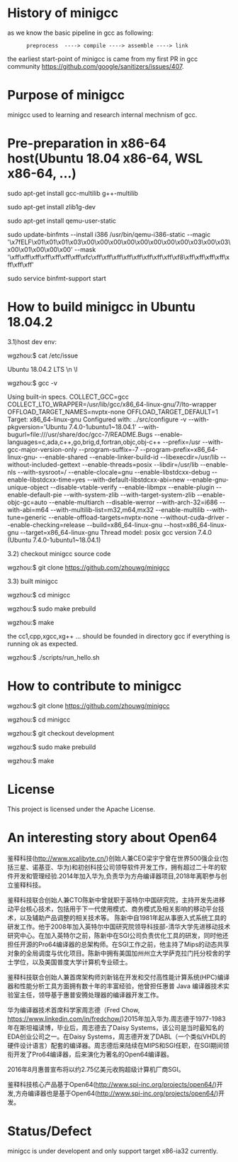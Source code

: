 # History of minigcc

   as we know the basic pipeline in gcc as following:
          
          preprocess  ----> compile ----> assemble ----> link

   the earliest start-point of minigcc is came from my first PR in gcc community https://github.com/google/sanitizers/issues/407.
   
  
# Purpose of minigcc

   minigcc used to learning and research internal mechnism of gcc.

# Pre-preparation  in x86-64 host(Ubuntu 18.04 x86-64, WSL x86-64, ...)
sudo apt-get install gcc-multilib g++-multilib 

sudo apt-get install zlib1g-dev

sudo apt-get install qemu-user-static

sudo update-binfmts --install i386 /usr/bin/qemu-i386-static --magic '\x7fELF\x01\x01\x01\x03\x00\x00\x00\x00\x00\x00\x00\x00\x03\x00\x03\x00\x01\x00\x00\x00' --mask '\xff\xff\xff\xff\xff\xff\xff\xfc\xff\xff\xff\xff\xff\xff\xff\xff\xf8\xff\xff\xff\xff\xff\xff\xff'

sudo service binfmt-support start

# How to build minigcc in Ubuntu 18.04.2

3.1)host dev env:

wgzhou:$ cat /etc/issue

Ubuntu 18.04.2 LTS \n \l

wgzhou:$ gcc -v

Using built-in specs.
COLLECT_GCC=gcc
COLLECT_LTO_WRAPPER=/usr/lib/gcc/x86_64-linux-gnu/7/lto-wrapper
OFFLOAD_TARGET_NAMES=nvptx-none
OFFLOAD_TARGET_DEFAULT=1
Target: x86_64-linux-gnu
Configured with: ../src/configure -v --with-pkgversion='Ubuntu 7.4.0-1ubuntu1~18.04.1' --with-bugurl=file:///usr/share/doc/gcc-7/README.Bugs --enable-languages=c,ada,c++,go,brig,d,fortran,objc,obj-c++ --prefix=/usr --with-gcc-major-version-only --program-suffix=-7 --program-prefix=x86_64-linux-gnu- --enable-shared --enable-linker-build-id --libexecdir=/usr/lib --without-included-gettext --enable-threads=posix --libdir=/usr/lib --enable-nls --with-sysroot=/ --enable-clocale=gnu --enable-libstdcxx-debug --enable-libstdcxx-time=yes --with-default-libstdcxx-abi=new --enable-gnu-unique-object --disable-vtable-verify --enable-libmpx --enable-plugin --enable-default-pie --with-system-zlib --with-target-system-zlib --enable-objc-gc=auto --enable-multiarch --disable-werror --with-arch-32=i686 --with-abi=m64 --with-multilib-list=m32,m64,mx32 --enable-multilib --with-tune=generic --enable-offload-targets=nvptx-none --without-cuda-driver --enable-checking=release --build=x86_64-linux-gnu --host=x86_64-linux-gnu --target=x86_64-linux-gnu
Thread model: posix
gcc version 7.4.0 (Ubuntu 7.4.0-1ubuntu1~18.04.1)


3.2) checkout minigcc source code

wgzhou:$ git clone https://github.com/zhouwg/minigcc

3.3) built minigcc

wgzhou:$ cd minigcc


wgzhou:$ sudo make prebuild


wgzhou:$ make 


the cc1,cpp,xgcc,xg++ ... should be founded in directory gcc if everything is running ok as expected.

wgzhou:$ ./scripts/run_hello.sh 


# How to contribute to minigcc
wgzhou:$ git clone https://github.com/zhouwg/minigcc

wgzhou:$ cd minigcc

wgzhou:$ git checkout development

wgzhou:$ sudo make prebuild

wgzhou:$ make 


# License
This project is licensed under the Apache License.

# An interesting story about Open64

鉴释科技(http://www.xcalibyte.cn/)创始人兼CEO梁宇宁曾在世界500强企业(包括三星、诺基亚、华为)和初创科技公司领导软件开发工作，拥有超过二十年的软件开发和管理经验.2014年加入华为,负责华为方舟编译器项目,2018年离职参与创立鉴释科技。

鉴释科技联合创始人兼CTO陈新中曾就职于英特尔中国研究院，主持开发先进移动平台核心技术，包括用于下一代使用模式、商务模式及相关影响的移动平台技术，以及辅助产品调整的相关技术等。 陈新中自1981年起从事嵌入式系统工具的研发工作。他于2008年加入英特尔中国研究院领导科技部-清华大学先进移动技术研究中心。在加入英特尔之前，陈新中在SGI公司负责优化工具的研发，同时他还担任开源的Pro64编译器的总架构师。在SGI工作之前，他主持了Mips的动态共享对象的全局调度与优化项目。陈新中拥有美国加州州立大学萨克拉门托分校舍的学士学位，以及美国普度大学计算机专业硕士。

鉴释科技联合创始人兼首席架构师刘新铭在开发和交付高性能计算系统(HPC)编译器和性能分析工具方面拥有数十年的丰富经验，他曾担任惠普 Java 编译器技术实验室主任，领导基于惠普安腾处理器的编译器开发工作。

华为编译器技术首席科学家周志德（Fred Chow, https://www.linkedin.com/in/fredchow/)2015年加入华为.周志德于1977-1983年在斯坦福读博，毕业后，周志德去了Daisy Systems，该公司是当时最知名的EDA创业公司之一。在Daisy Systems，周志德开发了DABL（一个类似VHDL的硬件设计语言）配套的编译器。周志德后来陆续在MIPS和SGI任职，在SGI期间领衔开发了Pro64编译器，后来演化为著名的Open64编译器。

2016年8月惠普宣布将以约2.75亿美元收购超级计算机厂商SGI。 

鉴释科技核心产品基于Open64(http://www.spi-inc.org/projects/open64/)开发,方舟编译器也是基于Open64(http://www.spi-inc.org/projects/open64/)开发。



# Status/Defect

   minigcc is under developent and only support target x86-ia32 currently. 
